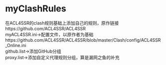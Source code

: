 # myClashRules
在ACL4SSR的clash规则基础上添加自己的规则，原作链接https://github.com/ACL4SSR/ACL4SSR  
  myACL4SSR.ini->配置文件，以原作者为基础https://github.com/ACL4SSR/ACL4SSR/blob/master/Clash/config/ACL4SSR_Online.ini  
  github.list->添加GitHub分组  
  proxy.list->添加自定义代理规则分组，算是漏网之鱼的补充  
